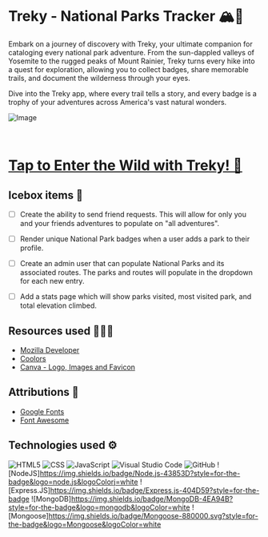 # Treky - National Parks Tracker 🏔️🐻

Embark on a journey of discovery with Treky, your ultimate companion for cataloging every national park adventure. From the sun-dappled valleys of Yosemite to the rugged peaks of Mount Rainier, Treky turns every hike into a quest for exploration, allowing you to collect badges, share memorable trails, and document the wilderness through your eyes. 

Dive into the Treky app, where every trail tells a story, and every badge is a trophy of your adventures across America's vast natural wonders.

![Image](https://i.imgur.com/NA2iWtQ.png)

<br>

# [Tap to Enter the Wild with Treky! 🌟](https://national-parks-arya.fly.dev/)


## Icebox items 🧊
- [ ] Create the ability to send friend requests. This will allow for only you and your friends adventures to populate on "all adventures".
- [ ] Render unique National Park badges when a user adds a park to their profile.
- [ ] Create an admin user that can populate National Parks and its associated routes. The parks and routes will populate in the dropdown for each new entry.  
- [ ] Add a stats page which will show parks visited, most visited park, and total elevation climbed. 


## Resources used 👩🏽‍💻
- [Mozilla Developer](https://developer.mozilla.org/en-US/)
- [Coolors](https://coolors.co/palettes/trending)
- [Canva - Logo, Images and Favicon](https://www.canva.com/)

## Attributions 🛟
- [Google Fonts](https://fonts.google.com/)
- [Font Awesome](https://fontawesome.com/)

## Technologies used ⚙️
![HTML5](https://img.shields.io/badge/html5-%23E34F26.svg?style=for-the-badge&logo=html5&logoColor=white)
![CSS](https://img.shields.io/badge/CSS-239120?&style=for-the-badge&logo=css3&logoColor=white)
![JavaScript](https://img.shields.io/badge/javascript-%23323330.svg?style=for-the-badge&logo=javascript&logoColor=%23F7DF1E)
![Visual Studio Code](https://img.shields.io/badge/Visual%20Studio%20Code-0078d7.svg?style=for-the-badge&logo=visual-studio-code&logoColor=white)
![GitHub](https://img.shields.io/badge/GitHub-100000?style=for-the-badge&logo=github&logoColor=white)
![NodeJS]https://img.shields.io/badge/Node.js-43853D?style=for-the-badge&logo=node.js&logoColorj=white
![Express.JS]https://img.shields.io/badge/Express.js-404D59?style=for-the-badge
![MongoDB]https://img.shields.io/badge/MongoDB-4EA94B?style=for-the-badge&logo=mongodb&logoColor=white
![Mongoose]https://img.shields.io/badge/Mongoose-880000.svg?style=for-the-badge&logo=Mongoose&logoColor=white